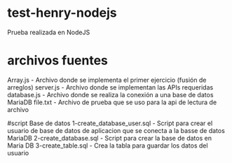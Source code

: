 # test-henry-nodejs
Prueba realizada en NodeJS

# archivos fuentes
Array.js - Archivo donde se implementa el primer ejercicio (fusión de arreglos)
server.js - Archivo donde se implementan las APIs requeridas
database.js - Archivo donde se realiza la conexión a una base de datos MariaDB
file.txt - Archivo de prueba que se uso para la api de lectura de archivo

#script Base de datos
1-create_database_user.sql - Script para crear el usuario de base de datos de aplicacion que se conecta a la basse de datos MariaDB
2-create_database.sql - Script para crear la base de datos en Maria DB
3-create_table.sql - Crea la tabla para guardar los datos del usuario